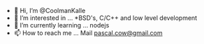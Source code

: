 - 👋 Hi, I’m @CoolmanKalle
- 👀 I’m interested in ... *BSD's, C/C++ and low level development  
- 🌱 I’m currently learning ... nodejs
- 📫 How to reach me ... Mail <pascal.cow@gmail.com>

<!---
CoolmanKalle/CoolmanKalle is a ✨ special ✨ repository because its `README.md` (this file) appears on your GitHub profile.
You can click the Preview link to take a look at your changes.
--->
